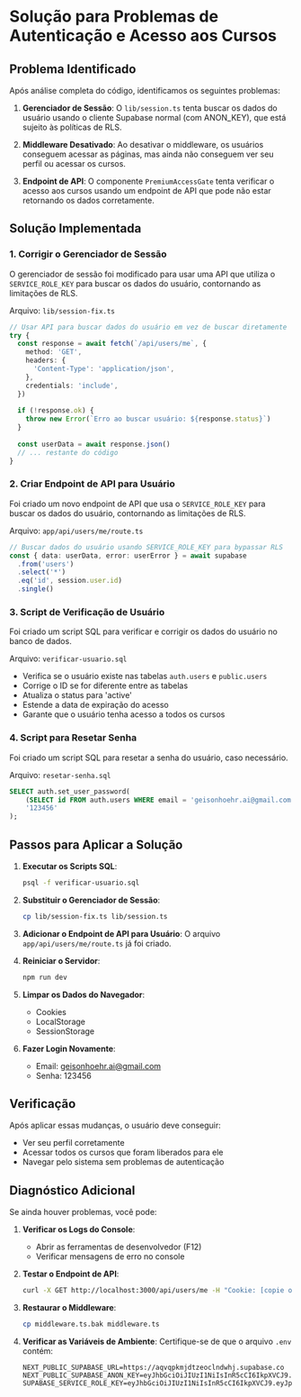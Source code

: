 # Solução para Problemas de Autenticação e Acesso aos Cursos

## Problema Identificado

Após análise completa do código, identificamos os seguintes problemas:

1. **Gerenciador de Sessão**: O `lib/session.ts` tenta buscar os dados do usuário usando o cliente Supabase normal (com ANON_KEY), que está sujeito às políticas de RLS.

2. **Middleware Desativado**: Ao desativar o middleware, os usuários conseguem acessar as páginas, mas ainda não conseguem ver seu perfil ou acessar os cursos.

3. **Endpoint de API**: O componente `PremiumAccessGate` tenta verificar o acesso aos cursos usando um endpoint de API que pode não estar retornando os dados corretamente.

## Solução Implementada

### 1. Corrigir o Gerenciador de Sessão

O gerenciador de sessão foi modificado para usar uma API que utiliza o `SERVICE_ROLE_KEY` para buscar os dados do usuário, contornando as limitações de RLS.

Arquivo: `lib/session-fix.ts`
```typescript
// Usar API para buscar dados do usuário em vez de buscar diretamente
try {
  const response = await fetch(`/api/users/me`, {
    method: 'GET',
    headers: {
      'Content-Type': 'application/json',
    },
    credentials: 'include',
  })
  
  if (!response.ok) {
    throw new Error(`Erro ao buscar usuário: ${response.status}`)
  }
  
  const userData = await response.json()
  // ... restante do código
}
```

### 2. Criar Endpoint de API para Usuário

Foi criado um novo endpoint de API que usa o `SERVICE_ROLE_KEY` para buscar os dados do usuário, contornando as limitações de RLS.

Arquivo: `app/api/users/me/route.ts`
```typescript
// Buscar dados do usuário usando SERVICE_ROLE_KEY para bypassar RLS
const { data: userData, error: userError } = await supabase
  .from('users')
  .select('*')
  .eq('id', session.user.id)
  .single()
```

### 3. Script de Verificação de Usuário

Foi criado um script SQL para verificar e corrigir os dados do usuário no banco de dados.

Arquivo: `verificar-usuario.sql`
- Verifica se o usuário existe nas tabelas `auth.users` e `public.users`
- Corrige o ID se for diferente entre as tabelas
- Atualiza o status para 'active'
- Estende a data de expiração do acesso
- Garante que o usuário tenha acesso a todos os cursos

### 4. Script para Resetar Senha

Foi criado um script SQL para resetar a senha do usuário, caso necessário.

Arquivo: `resetar-senha.sql`
```sql
SELECT auth.set_user_password(
    (SELECT id FROM auth.users WHERE email = 'geisonhoehr.ai@gmail.com'),
    '123456'
);
```

## Passos para Aplicar a Solução

1. **Executar os Scripts SQL**:
   ```bash
   psql -f verificar-usuario.sql
   ```

2. **Substituir o Gerenciador de Sessão**:
   ```bash
   cp lib/session-fix.ts lib/session.ts
   ```

3. **Adicionar o Endpoint de API para Usuário**:
   O arquivo `app/api/users/me/route.ts` já foi criado.

4. **Reiniciar o Servidor**:
   ```bash
   npm run dev
   ```

5. **Limpar os Dados do Navegador**:
   - Cookies
   - LocalStorage
   - SessionStorage

6. **Fazer Login Novamente**:
   - Email: geisonhoehr.ai@gmail.com
   - Senha: 123456

## Verificação

Após aplicar essas mudanças, o usuário deve conseguir:
- Ver seu perfil corretamente
- Acessar todos os cursos que foram liberados para ele
- Navegar pelo sistema sem problemas de autenticação

## Diagnóstico Adicional

Se ainda houver problemas, você pode:

1. **Verificar os Logs do Console**:
   - Abrir as ferramentas de desenvolvedor (F12)
   - Verificar mensagens de erro no console

2. **Testar o Endpoint de API**:
   ```bash
   curl -X GET http://localhost:3000/api/users/me -H "Cookie: [copie os cookies do navegador]"
   ```

3. **Restaurar o Middleware**:
   ```bash
   cp middleware.ts.bak middleware.ts
   ```

4. **Verificar as Variáveis de Ambiente**:
   Certifique-se de que o arquivo `.env` contém:
   ```
   NEXT_PUBLIC_SUPABASE_URL=https://aqvqpkmjdtzeoclndwhj.supabase.co
   NEXT_PUBLIC_SUPABASE_ANON_KEY=eyJhbGciOiJIUzI1NiIsInR5cCI6IkpXVCJ9.eyJpc3MiOiJzdXBhYmFzZSIsInJlZiI6ImFxdnFwa21qZHR6ZW9jbG5kd2hqIiwicm9sZSI6ImFub24iLCJpYXQiOjE3NjEwOTI2ODYsImV4cCI6MjA3NjY2ODY4Nn0.ZStT6hrlRhT3bigKWc3i6An_lL09R_t5gdZ4WIyyYyY
   SUPABASE_SERVICE_ROLE_KEY=eyJhbGciOiJIUzI1NiIsInR5cCI6IkpXVCJ9.eyJpc3MiOiJzdXBhYmFzZSIsInJlZiI6ImFxdnFwa21qZHR6ZW9jbG5kd2hqIiwicm9sZSI6InNlcnZpY2Vfcm9sZSIsImlhdCI6MTc2MTA5MjY4NiwiZXhwIjoyMDc2NjY4Njg2fQ.0sBklMOxA7TsCiCP8_8oxjumxK43jj8PRia1LE_Mybs
   ```